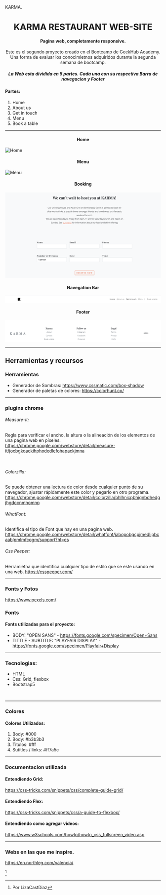 
KARMA.
<h1 align="center"> KARMA RESTAURANT WEB-SITE </h1>
<h4 align="center">Pagina web, completamente responsive. </h4>

<p align="center">Este es el segundo proyecto creado en el Bootcamp de GeekHub Academy. Una forma de evaluar los conocimietnos adquiridos durante la segunda semana de bootcamp. </p>


##### <p  align="center">La Web esta dividida en 5 partes. Cada una con su respectiva Barra de navegacion y Footer</p>
#### Partes: 
1. Home
2. About us 
3. Get in touch
4. Menu 
5. Book a table

<hr>

<h4 align="center">Home </h4>
<img src="/Imagenes/Readme/home.png" alt="Home">
<h4 align="center">Menu </h4>
<img src="/Imagenes/Readme/menu.png" alt="Menu">
<h4 align="center">Booking </h4>
<img src="/Imagenes/Readme/book.png" alt="Menu">
<h4 align="center">Navegation Bar </h4>
<img src="/Imagenes/Readme/nav.png" alt="">
<h4 align="center">Footer </h4>
<img src="/Imagenes/Readme/footer.png" alt="Footer">

<hr>

<h2 text-align: center>Herramientas y recursos</h2>

### Herramientas

- Generador de Sombras: https://www.cssmatic.com/box-shadow 
- Generador de paletas de colores: https://colorhunt.co/

---
### plugins chrome
###### Measure-it:
Regla  para verificar el ancho, la altura o la alineación de los elementos de una página web en píxeles.
https://chrome.google.com/webstore/detail/measure-it/jocbgkoackihphodedlefohapackjmna

<img src="" alt="">


###### Colorzilla:
Se puede obtener una lectura de color desde cualquier punto de su navegador, ajustar rápidamente este color y pegarlo en otro programa. 
https://chrome.google.com/webstore/detail/colorzilla/bhlhnicpbhignbdhedgjhgdocnmhomnp



###### WhatFont:
Identifica el tipo de Font que hay en una pagina web.
https://chrome.google.com/webstore/detail/whatfont/jabopobgcpjmedljpbcaablpmlmfcogm/support?hl=es
###### Css Peeper:
Herramietna que identifica cualquier tipo de estilo que se este usando en una web.
https://csspeeper.com/

---
### Fonts y Fotos
https://www.pexels.com/

### Fonts
#### Fonts utilizadas para el proyecto:

- BODY: "OPEN SANS" - https://fonts.google.com/specimen/Open+Sans 
- TITTLE - SUBTITLE: "PLAYFAIR DISPLAY" - https://fonts.google.com/specimen/Playfair+Display  

---
### Tecnologias:
- HTML
- Css: Grid, flexbox
- Bootstrap5



<img src="" alt="">

---
### Colores 
#### Colores Utilizados: 
1. Body:  #000
2. Body:  #b3b3b3 
3. Titulos: #fff
4. Sutitles / links: #ff7a5c 


---
### Documentacion utilizada

#### Entendiendo Grid:
https://css-tricks.com/snippets/css/complete-guide-grid/ 

#### Entendiendo Flex:
https://css-tricks.com/snippets/css/a-guide-to-flexbox/ 

#### Entendiendo como agregar videos:
https://www.w3schools.com/howto/howto_css_fullscreen_video.asp


---
### Webs en las que me inspire.
https://en.northleg.com/valencia/







[^1]

[^1]: Por LizaCastDiaz
